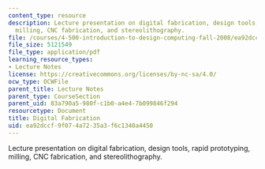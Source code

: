 ```yaml
---
content_type: resource
description: Lecture presentation on digital fabrication, design tools, rapid prototyping,
  milling, CNC fabrication, and stereolithography.
file: /courses/4-500-introduction-to-design-computing-fall-2008/ea92dccf9f074a7235a3f6c1340a4450_lec6.pdf
file_size: 5121549
file_type: application/pdf
learning_resource_types:
- Lecture Notes
license: https://creativecommons.org/licenses/by-nc-sa/4.0/
ocw_type: OCWFile
parent_title: Lecture Notes
parent_type: CourseSection
parent_uid: 83a790a5-980f-c1b0-a4e4-7b099846f294
resourcetype: Document
title: Digital Fabrication
uid: ea92dccf-9f07-4a72-35a3-f6c1340a4450
---
```

Lecture presentation on digital fabrication, design tools, rapid prototyping, milling, CNC fabrication, and stereolithography.